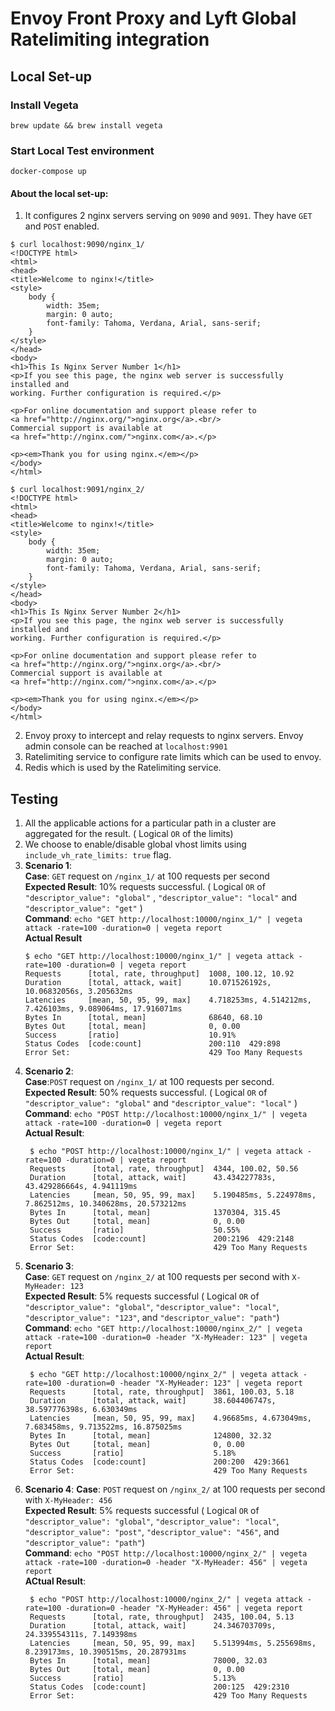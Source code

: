 # Envoy Front Proxy and Lyft Global Ratelimiting integration


## Local Set-up

### Install Vegeta
```
brew update && brew install vegeta
```

### Start Local Test environment

```
docker-compose up
```

#### About the local set-up:

1. It configures 2 nginx servers serving on `9090` and `9091`. They have `GET` and `POST` enabled. 
```
$ curl localhost:9090/nginx_1/
<!DOCTYPE html>
<html>
<head>
<title>Welcome to nginx!</title>
<style>
    body {
        width: 35em;
        margin: 0 auto;
        font-family: Tahoma, Verdana, Arial, sans-serif;
    }
</style>
</head>
<body>
<h1>This Is Nginx Server Number 1</h1>
<p>If you see this page, the nginx web server is successfully installed and
working. Further configuration is required.</p>

<p>For online documentation and support please refer to
<a href="http://nginx.org/">nginx.org</a>.<br/>
Commercial support is available at
<a href="http://nginx.com/">nginx.com</a>.</p>

<p><em>Thank you for using nginx.</em></p>
</body>
</html>

```
```
$ curl localhost:9091/nginx_2/
<!DOCTYPE html>
<html>
<head>
<title>Welcome to nginx!</title>
<style>
    body {
        width: 35em;
        margin: 0 auto;
        font-family: Tahoma, Verdana, Arial, sans-serif;
    }
</style>
</head>
<body>
<h1>This Is Nginx Server Number 2</h1>
<p>If you see this page, the nginx web server is successfully installed and
working. Further configuration is required.</p>

<p>For online documentation and support please refer to
<a href="http://nginx.org/">nginx.org</a>.<br/>
Commercial support is available at
<a href="http://nginx.com/">nginx.com</a>.</p>

<p><em>Thank you for using nginx.</em></p>
</body>
</html>

```

2. Envoy proxy to intercept and relay requests to nginx servers. Envoy admin console can be reached at `localhost:9901`
3. Ratelimiting service to configure rate limits which can be used to envoy. 
4. Redis which is used by the Ratelimiting service.


## Testing

1. All the applicable actions for a particular path in a cluster are aggregated for the result. ( Logical `OR` of the limits)
2. We choose to enable/disable global vhost limits using `include_vh_rate_limits: true` flag. 
3. **Scenario 1**:  
    **Case**: `GET` request on `/nginx_1/` at 100 requests per second     
    **Expected Result**: 10% requests successful. ( Logical `OR` of `"descriptor_value": "global"` , `"descriptor_value": "local"`  and `"descriptor_value": "get"` )   
    **Command**: `echo "GET http://localhost:10000/nginx_1/" | vegeta attack -rate=100 -duration=0 | vegeta report`  
    **Actual Result**  
    ```
    $ echo "GET http://localhost:10000/nginx_1/" | vegeta attack -rate=100 -duration=0 | vegeta report
    Requests      [total, rate, throughput]  1008, 100.12, 10.92
    Duration      [total, attack, wait]      10.071526192s, 10.06832056s, 3.205632ms
    Latencies     [mean, 50, 95, 99, max]    4.718253ms, 4.514212ms, 7.426103ms, 9.089064ms, 17.916071ms
    Bytes In      [total, mean]              68640, 68.10
    Bytes Out     [total, mean]              0, 0.00
    Success       [ratio]                    10.91%
    Status Codes  [code:count]               200:110  429:898  
    Error Set:                               429 Too Many Requests

    ```
4. **Scenario 2**:   
    **Case**:`POST` request on `/nginx_1/` at 100 requests per second.  
   **Expected Result**: 50% requests successful. ( Logical `OR` of `"descriptor_value": "global"` and `"descriptor_value": "local"` )  
   **Command**: `echo "POST http://localhost:10000/nginx_1/" | vegeta attack -rate=100 -duration=0 | vegeta report`  
   **Actual Result**:  
   ```
    $ echo "POST http://localhost:10000/nginx_1/" | vegeta attack -rate=100 -duration=0 | vegeta report
    Requests      [total, rate, throughput]  4344, 100.02, 50.56
    Duration      [total, attack, wait]      43.434227783s, 43.429286664s, 4.941119ms
    Latencies     [mean, 50, 95, 99, max]    5.190485ms, 5.224978ms, 7.862512ms, 10.340628ms, 20.573212ms
    Bytes In      [total, mean]              1370304, 315.45
    Bytes Out     [total, mean]              0, 0.00
    Success       [ratio]                    50.55%
    Status Codes  [code:count]               200:2196  429:2148  
    Error Set:                               429 Too Many Requests

   ```
5. **Scenario 3**:  
   **Case**: `GET` request on `/nginx_2/` at 100 requests per second with `X-MyHeader: 123`  
   **Expected Result**: 5% requests successful ( Logical `OR` of `"descriptor_value": "global"`, `"descriptor_value": "local"`, `"descriptor_value": "123"`, and `"descriptor_value": "path"`)  
   **Command**: `echo "GET http://localhost:10000/nginx_2/" | vegeta attack -rate=100 -duration=0 -header "X-MyHeader: 123" | vegeta report`  
   **Actual Result**:  
   ```
    $ echo "GET http://localhost:10000/nginx_2/" | vegeta attack -rate=100 -duration=0 -header "X-MyHeader: 123" | vegeta report
    Requests      [total, rate, throughput]  3861, 100.03, 5.18
    Duration      [total, attack, wait]      38.604406747s, 38.597776398s, 6.630349ms
    Latencies     [mean, 50, 95, 99, max]    4.96685ms, 4.673049ms, 7.683458ms, 9.713522ms, 16.875025ms
    Bytes In      [total, mean]              124800, 32.32
    Bytes Out     [total, mean]              0, 0.00
    Success       [ratio]                    5.18%
    Status Codes  [code:count]               200:200  429:3661  
    Error Set:                               429 Too Many Requests  
   ```
6. **Scenario 4**:
   **Case**: `POST` request on `/nginx_2/` at 100 requests per second with `X-MyHeader: 456`  
   **Expected Result**: 5% requests successful ( Logical `OR` of `"descriptor_value": "global"`, `"descriptor_value": "local"`, `"descriptor_value": "post"`, `"descriptor_value": "456"`, and `"descriptor_value": "path"`)  
   **Command**: `echo "POST http://localhost:10000/nginx_2/" | vegeta attack -rate=100 -duration=0 -header "X-MyHeader: 456" | vegeta report`  
   **ACtual Result**:  
   ```
    $ echo "POST http://localhost:10000/nginx_2/" | vegeta attack -rate=100 -duration=0 -header "X-MyHeader: 456" | vegeta report
    Requests      [total, rate, throughput]  2435, 100.04, 5.13
    Duration      [total, attack, wait]      24.346703709s, 24.339554311s, 7.149398ms
    Latencies     [mean, 50, 95, 99, max]    5.513994ms, 5.255698ms, 8.239173ms, 10.390515ms, 20.287931ms
    Bytes In      [total, mean]              78000, 32.03
    Bytes Out     [total, mean]              0, 0.00
    Success       [ratio]                    5.13%
    Status Codes  [code:count]               200:125  429:2310  
    Error Set:                               429 Too Many Requests

   ```
